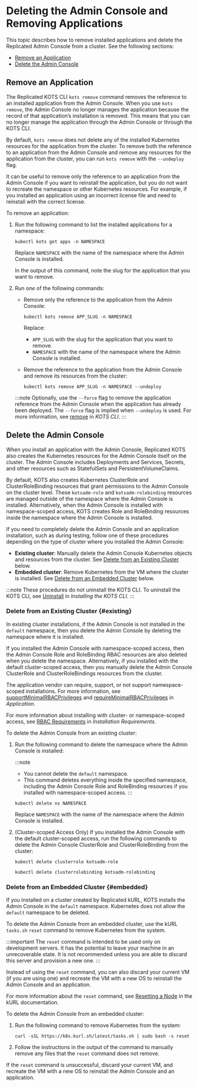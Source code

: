 # Deleting the Admin Console and Removing Applications

This topic describes how to remove installed applications and delete the Replicated Admin Console from a cluster. See the following sections:
* [Remove an Application](#remove-an-application)
* [Delete the Admin Console](#delete-the-admin-console)

## Remove an Application

The Replicated KOTS CLI `kots remove` command removes the reference to an installed application from the Admin Console. When you use `kots remove`, the Admin Console no longer manages the application because the record of that application’s installation is removed. This means that you can no longer manage the application through the Admin Console or through the KOTS CLI.

By default, `kots remove` does not delete any of the installed Kubernetes resources for the application from the cluster. To remove both the reference to an application from the Admin Console and remove any resources for the application from the cluster, you can run `kots remove` with the `--undeploy` flag.

It can be useful to remove only the reference to an application from the Admin Console if you want to reinstall the application, but you do not want to recreate the namespace or other Kubernetes resources. For example, if you installed an application using an incorrect license file and need to reinstall with the correct license.
 
To remove an application:

1. Run the following command to list the installed applications for a namespace:
   ```
   kubectl kots get apps -n NAMESPACE
   ```
   Replace `NAMESPACE` with the name of the namespace where the Admin Console is installed.

   In the output of this command, note the slug for the application that you want to remove.

1. Run _one_ of the following commands:

   * Remove only the reference to the application from the Admin Console: 

     ```
     kubectl kots remove APP_SLUG -n NAMESPACE
     ```
     Replace:
     * `APP_SLUG` with the slug for the application that you want to remove.
     * `NAMESPACE` with the name of the namespace where the Admin Console is installed.

   * Remove the reference to the application from the Admin Console and remove its resources from the cluster:

      ```
      kubectl kots remove APP_SLUG -n NAMESPACE --undeploy
      ```
      
   :::note
   Optionally, use the `--force` flag to remove the application reference from the Admin Console when the application has already been deployed. The `--force` flag is implied when `--undeploy` is used. For more information, see [remove](/reference/kots-cli-remove) in _KOTS CLI_.
   :::


## Delete the Admin Console

When you install an application with the Admin Console, Replicated KOTS also creates the Kubernetes resources for the Admin Console itself on the cluster. The Admin Console includes Deployments and Services, Secrets, and other resources such as StatefulSets and PersistentVolumeClaims.

By default, KOTS also creates Kubernetes ClusterRole and ClusterRoleBinding resources that grant permissions to the Admin Console on the cluster level. These `kotsadm-role` and `kotsadm-rolebinding` resources are managed outside of the namespace where the Admin Console is installed. Alternatively, when the Admin Console is installed with namespace-scoped access, KOTS creates Role and RoleBinding resources inside the namespace where the Admin Console is installed.

If you need to completely delete the Admin Console and an application installation, such as during testing, follow one of these procedures depending on the type of cluster where you installed the Admin Console:

* **Existing cluster**: Manually delete the Admin Console Kubernetes objects and resources from the cluster. See [Delete from an Existing Cluster](#existing) below.
* **Embedded cluster**: Remove Kubernetes from the VM where the cluster is installed. See [Delete from an Embedded Cluster](#embedded) below.

:::note
These procedures do not uninstall the KOTS CLI. To uninstall the KOTS CLI, see [Uninstall](https://docs.replicated.com/reference/kots-cli-getting-started#uninstall) in _Installing the KOTS CLI_.
:::

### Delete from an Existing Cluster {#existing}

In existing cluster installations, if the Admin Console is not installed in the `default` namespace, then you delete the Admin Console by deleting the namespace where it is installed. 

If you installed the Admin Console with namespace-scoped access, then the Admin Console Role and RoleBinding RBAC resources are also deleted when you delete the namespace. Alternatively, if you installed with the default cluster-scoped access, then you manually delete the Admin Console ClusterRole and ClusterRoleBindings resources from the cluster.

The application vendor can require, support, or not support namespace-scoped installations. For more information, see [supportMinimalRBACPrivileges](/reference/custom-resource-application#supportminimalrbacprivileges) and [requireMinimalRBACPrivileges](/reference/custom-resource-application#requireminimalrbacprivileges) in _Application_.

For more information about installing with cluster- or namespace-scoped access, see [RBAC Requirements](/enterprise/installing-general-requirements#rbac-requirements) in _Installation Requirements_.

To delete the Admin Console from an existing cluster:

1. Run the following command to delete the namespace where the Admin Console is installed:

   :::note
   * You cannot delete the `default` namespace.
   * This command deletes everything inside the specified namespace, including the Admin Console Role and RoleBinding resources if you installed with namespace-scoped access.
   :::

   ```
   kubectl delete ns NAMESPACE
   ```
   Replace `NAMESPACE` with the name of the namespace where the Admin Console is installed.

1. (Cluster-scoped Access Only) If you installed the Admin Console with the default cluster-scoped access, run the following commands to delete the Admin Console ClusterRole and ClusterRoleBinding from the cluster:

   ```
   kubectl delete clusterrole kotsadm-role
   ```

   ```
   kubectl delete clusterrolebinding kotsadm-rolebinding
   ```

### Delete from an Embedded Cluster {#embedded}

If you installed on a cluster created by Replicated kURL, KOTS installs the Admin Console in the `default` namespace. Kubernetes does not allow the `default` namespace to be deleted.

To delete the Admin Console from an embedded cluster, use the kURL `tasks.sh` `reset` command to remove Kubernetes from the system.

:::important
The `reset` command is intended to be used only on development servers. It has the potential to leave your machine in an unrecoverable state. It is not recommended unless you are able to discard this server and provision a new one.
:::

Instead of using the `reset` command, you can also discard your current VM (if you are using one) and recreate the VM with a new OS to reinstall the Admin Console and an application.

For more information about the `reset` command, see [Resetting a Node](https://kurl.sh/docs/install-with-kurl/managing-nodes#reset-a-node) in the kURL documentation.

To delete the Admin Console from an embedded cluster:

1. Run the following command to remove Kubernetes from the system:

   ```
   curl -sSL https://k8s.kurl.sh/latest/tasks.sh | sudo bash -s reset
   ```

1. Follow the instructions in the output of the command to manually remove any files that the `reset` command does not remove.

If the `reset` command is unsuccessful, discard your current VM, and recreate the VM with a new OS to reinstall the Admin Console and an application.  

